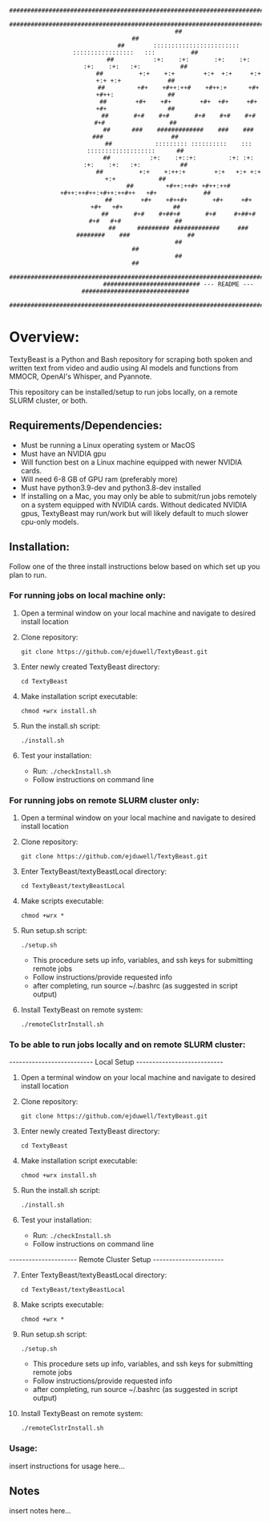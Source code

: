 <p><center>

```
                        #########################################################################
                        #########################################################################
                        ##                                                                     ##
                        ##        ::::::::::::::::::::::::    :::::::::::::::::   :::          ##
                        ##           :+:    :+:       :+:    :+:    :+:    :+:   :+:           ##
                        ##          +:+    +:+        +:+  +:+     +:+     +:+ +:+             ##
                        ##         +#+    +#++:++#    +#++:+      +#+      +#++:               ##
                        ##        +#+    +#+        +#+  +#+     +#+       +#+                 ##
                        ##       #+#    #+#       #+#    #+#    #+#       #+#                  ##
                        ##      ###    #############    ###    ###       ###                   ##
                        ##            ::::::::: ::::::::::    :::     :::::::::::::::::::      ##
                        ##           :+:    :+::+:         :+: :+:  :+:    :+:   :+:           ##
                        ##          +:+    +:++:+        +:+   +:+ +:+          +:+            ##
                        ##         +#++:++#+ +#++:++#  +#++:++#++:+#++:++#++   +#+             ##
                        ##        +#+    +#++#+       +#+     +#+       +#+   +#+              ##
                        ##       #+#    #+##+#       #+#     #+##+#    #+#   #+#               ##
                        ##      ######### #############     ### ########    ###                ##
                        ##                                                                     ##
                        ##                                                                     ##
                        #########################################################################
                        ########################### --- README --- ##############################
                        #########################################################################
```
</center></p>

# Overview:

TextyBeast is a Python and Bash repository for scraping both spoken and written text from video and audio using AI models and functions from MMOCR, OpenAI's Whisper, and Pyannote.

This repository can be installed/setup to run jobs locally, on a remote SLURM cluster, or both.

## Requirements/Dependencies:
- Must be running a Linux operating system or MacOS
- Must have an NVIDIA gpu
- Will function best on a Linux machine equipped with newer NVIDIA cards.
- Will need 6-8 GB of GPU ram (preferably more)
- Must have python3.9-dev and python3.8-dev installed
- If installing on a Mac, you may only be able to submit/run jobs remotely on a system equipped with NVIDIA cards. Without dedicated NVIDIA gpus, TextyBeast may run/work but will likely default to much slower cpu-only models.

## Installation:
Follow one of the three install instructions below based on which set up you plan to run.

### For running jobs on local machine only:

1. Open a terminal window on your local machine and navigate to desired install location

2. Clone repository:

   `git clone https://github.com/ejduwell/TextyBeast.git`

3. Enter newly created TextyBeast directory:

   `cd TextyBeast`

4. Make installation script executable:

   `chmod +wrx install.sh`

5. Run the install.sh script:

   `./install.sh`

6. Test your installation:
   
    - Run:
      `./checkInstall.sh`
    - Follow instructions on command line


### For running jobs on remote SLURM cluster only:

1. Open a terminal window on your local machine and navigate to desired install location

2.  Clone repository:
   
      `git clone https://github.com/ejduwell/TextyBeast.git`

3. Enter TextyBeast/textyBeastLocal directory:
   
   `cd TextyBeast/textyBeastLocal`

4. Make scripts executable:

   `chmod +wrx *`

5. Run setup.sh script:
   
   `./setup.sh`
   - This procedure sets up info, variables, and ssh keys for submitting remote jobs
   - Follow instructions/provide requested info
   - after completing, run source ~/.bashrc (as suggested in script output)

6. Install TextyBeast on remote system:
   
   `./remoteClstrInstall.sh`


### To be able to run jobs locally and on remote SLURM cluster:

-------------------------- Local Setup ---------------------------
1. Open a terminal window on your local machine and navigate to desired install location

2. Clone repository:

   `git clone https://github.com/ejduwell/TextyBeast.git`

3. Enter newly created TextyBeast directory:

   `cd TextyBeast`

4. Make installation script executable:

   `chmod +wrx install.sh`

5. Run the install.sh script:

   `./install.sh`

6. Test your installation:
   
    - Run:
      `./checkInstall.sh`
    - Follow instructions on command line

--------------------- Remote Cluster Setup ----------------------

7. Enter TextyBeast/textyBeastLocal directory:
   
   `cd TextyBeast/textyBeastLocal`

8. Make scripts executable:

   `chmod +wrx *`

9. Run setup.sh script:
   
   `./setup.sh`
   - This procedure sets up info, variables, and ssh keys for submitting remote jobs
   - Follow instructions/provide requested info
   - after completing, run source ~/.bashrc (as suggested in script output)

10. Install TextyBeast on remote system:
    
    `./remoteClstrInstall.sh`
### Usage:
insert instructions for usage here...

## Notes

insert notes here...
